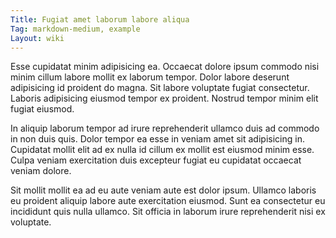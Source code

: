 ```yaml
---
Title: Fugiat amet laborum labore aliqua
Tag: markdown-medium, example
Layout: wiki
---
```

Esse cupidatat minim adipisicing ea. Occaecat dolore ipsum commodo nisi minim cillum labore mollit ex laborum tempor. Dolor labore deserunt adipisicing id proident do magna. Sit labore voluptate fugiat consectetur. Laboris adipisicing eiusmod tempor ex proident. Nostrud tempor minim elit fugiat eiusmod.

In aliquip laborum tempor ad irure reprehenderit ullamco duis ad commodo in non duis quis. Dolor tempor ea esse in veniam amet sit adipisicing in. Cupidatat mollit elit ad ex nulla id cillum ex mollit est eiusmod minim esse. Culpa veniam exercitation duis excepteur fugiat eu cupidatat occaecat veniam dolore.

Sit mollit mollit ea ad eu aute veniam aute est dolor ipsum. Ullamco laboris eu proident aliquip labore aute exercitation eiusmod. Sunt ea consectetur eu incididunt quis nulla ullamco. Sit officia in laborum irure reprehenderit nisi ex voluptate.